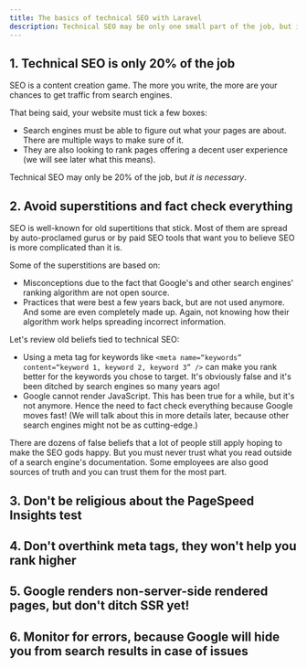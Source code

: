 ```yaml
---
title: The basics of technical SEO with Laravel
description: Technical SEO may be only one small part of the job, but it has to be done. Learn how to do it while avoiding obsolete preconceived ideas.
---
```


## 1. Technical SEO is only 20% of the job

SEO is a content creation game. The more you write, the more are your chances to get traffic from search engines.

That being said, your website must tick a few boxes:
- Search engines must be able to figure out what your pages are about. There are multiple ways to make sure of it.
- They are also looking to rank pages offering a decent user experience (we will see later what this means).

Technical SEO may only be 20% of the job, but _it is necessary_.

## 2. Avoid superstitions and fact check everything

SEO is well-known for old supertitions that stick. Most of them are spread by auto-proclamed gurus or by paid SEO tools that want you to believe SEO is more complicated than it is.

Some of the superstitions are based on:
- Misconceptions due to the fact that Google's and other search engines' ranking algorithm are not open source.
- Practices that were best a few years back, but are not used anymore. And some are even completely made up. Again, not knowing how their algorithm work helps spreading incorrect information.

Let's review old beliefs tied to technical SEO:
- Using a meta tag for keywords like `<meta name=“keywords” content=“keyword 1, keyword 2, keyword 3” />` can make you rank better for the keywords you chose to target. It's obviously false and it's been ditched by search engines so many years ago!
- Google cannot render JavaScript. This has been true for a while, but it's not anymore. Hence the need to fact check everything because Google moves fast! (We will talk about this in more details later, because other search engines might not be as cutting-edge.)

There are dozens of false beliefs that a lot of people still apply hoping to make the SEO gods happy. But you must never trust what you read outside of a search engine's documentation. Some employees are also good sources of truth and you can trust them for the most part.

## 3. Don't be religious about the PageSpeed Insights test

## 4. Don't overthink meta tags, they won't help you rank higher

## 5. Google renders non-server-side rendered pages, but don't ditch SSR yet!

## 6. Monitor for errors, because Google will hide you from search results in case of issues
